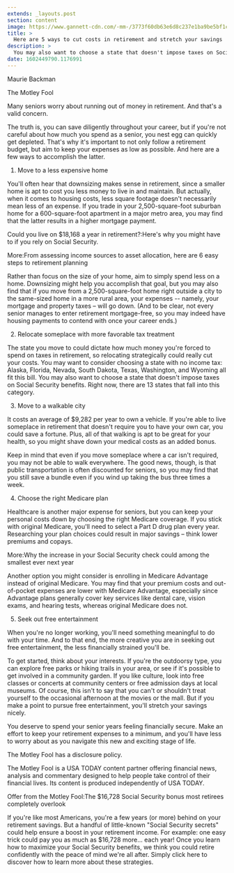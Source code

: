 ```yaml
--- 
extends: _layouts.post 
section: content 
image: https://www.gannett-cdn.com/-mm-/3773f60db63e6d8c237e1ba9be5bf1c6f5ce8b9f/c=0-79-2173-1301/local/-/media/2020/10/08/USATODAY/usatsports/older-couple-cooking_gettyimages-936012072.jpg?width=2173&height=1222&fit=crop&format=pjpg&auto=webp 
title: > 
  Here are 5 ways to cut costs in retirement and stretch your savings 
description: > 
  You may also want to choose a state that doesn't impose taxes on Social Security benefits.Choose the right Medicare planHealthcare is another major expense for seniors, but you can keep your personal costs down by choosing the right Medicare coverage.If you stick with original Medicare, you'll need to select a Part D drug plan every year.But a handful of little-known "Social Security secrets" could help ensure a boost in your retirement income.Once you learn how to maximize your Social Security benefits, we think you could retire confidently with the peace of mind we're all after. 
date: 1602449790.1176991 
--- 
```

Maurie Backman

The Motley Fool

Many seniors worry about running out of money in retirement. And that's a valid concern.

The truth is, you can save diligently throughout your career, but if you're not careful about how much you spend as a senior, you nest egg can quickly get depleted. That's why it's important to not only follow a retirement budget, but aim to keep your expenses as low as possible. And here are a few ways to accomplish the latter.

1. Move to a less expensive home

You'll often hear that downsizing makes sense in retirement, since a smaller home is apt to cost you less money to live in and maintain. But actually, when it comes to housing costs, less square footage doesn't necessarily mean less of an expense. If you trade in your 2,500-square-foot suburban home for a 600-square-foot apartment in a major metro area, you may find that the latter results in a higher mortgage payment.

Could you live on $18,168 a year in retirement?:Here's why you might have to if you rely on Social Security.

More:From assessing income sources to asset allocation, here are 6 easy steps to retirement planning

Rather than focus on the size of your home, aim to simply spend less on a home. Downsizing might help you accomplish that goal, but you may also find that if you move from a 2,500-square-foot home right outside a city to the same-sized home in a more rural area, your expenses -- namely, your mortgage and property taxes – will go down. (And to be clear, not every senior manages to enter retirement mortgage-free, so you may indeed have housing payments to contend with once your career ends.)

2. Relocate someplace with more favorable tax treatment

The state you move to could dictate how much money you're forced to spend on taxes in retirement, so relocating strategically could really cut your costs. You may want to consider choosing a state with no income tax: Alaska, Florida, Nevada, South Dakota, Texas, Washington, and Wyoming all fit this bill. You may also want to choose a state that doesn't impose taxes on Social Security benefits. Right now, there are 13 states that fall into this category.

3. Move to a walkable city

It costs an average of $9,282 per year to own a vehicle. If you're able to live someplace in retirement that doesn't require you to have your own car, you could save a fortune. Plus, all of that walking is apt to be great for your health, so you might shave down your medical costs as an added bonus.

Keep in mind that even if you move someplace where a car isn't required, you may not be able to walk everywhere. The good news, though, is that public transportation is often discounted for seniors, so you may find that you still save a bundle even if you wind up taking the bus three times a week.

4. Choose the right Medicare plan

Healthcare is another major expense for seniors, but you can keep your personal costs down by choosing the right Medicare coverage. If you stick with original Medicare, you'll need to select a Part D drug plan every year. Researching your plan choices could result in major savings – think lower premiums and copays.

More:Why the increase in your Social Security check could among the smallest ever next year

Another option you might consider is enrolling in Medicare Advantage instead of original Medicare. You may find that your premium costs and out-of-pocket expenses are lower with Medicare Advantage, especially since Advantage plans generally cover key services like dental care, vision exams, and hearing tests, whereas original Medicare does not.

5. Seek out free entertainment

When you're no longer working, you'll need something meaningful to do with your time. And to that end, the more creative you are in seeking out free entertainment, the less financially strained you'll be.

To get started, think about your interests. If you're the outdoorsy type, you can explore free parks or hiking trails in your area, or see if it's possible to get involved in a community garden. If you like culture, look into free classes or concerts at community centers or free admission days at local museums. Of course, this isn't to say that you can't or shouldn't treat yourself to the occasional afternoon at the movies or the mall. But if you make a point to pursue free entertainment, you'll stretch your savings nicely.

You deserve to spend your senior years feeling financially secure. Make an effort to keep your retirement expenses to a minimum, and you'll have less to worry about as you navigate this new and exciting stage of life.

The Motley Fool has a disclosure policy.

The Motley Fool is a USA TODAY content partner offering financial news, analysis and commentary designed to help people take control of their financial lives. Its content is produced independently of USA TODAY.

Offer from the Motley Fool:The $16,728 Social Security bonus most retirees completely overlook

If you're like most Americans, you're a few years (or more) behind on your retirement savings. But a handful of little-known "Social Security secrets" could help ensure a boost in your retirement income. For example: one easy trick could pay you as much as $16,728 more... each year! Once you learn how to maximize your Social Security benefits, we think you could retire confidently with the peace of mind we're all after. Simply click here to discover how to learn more about these strategies.
